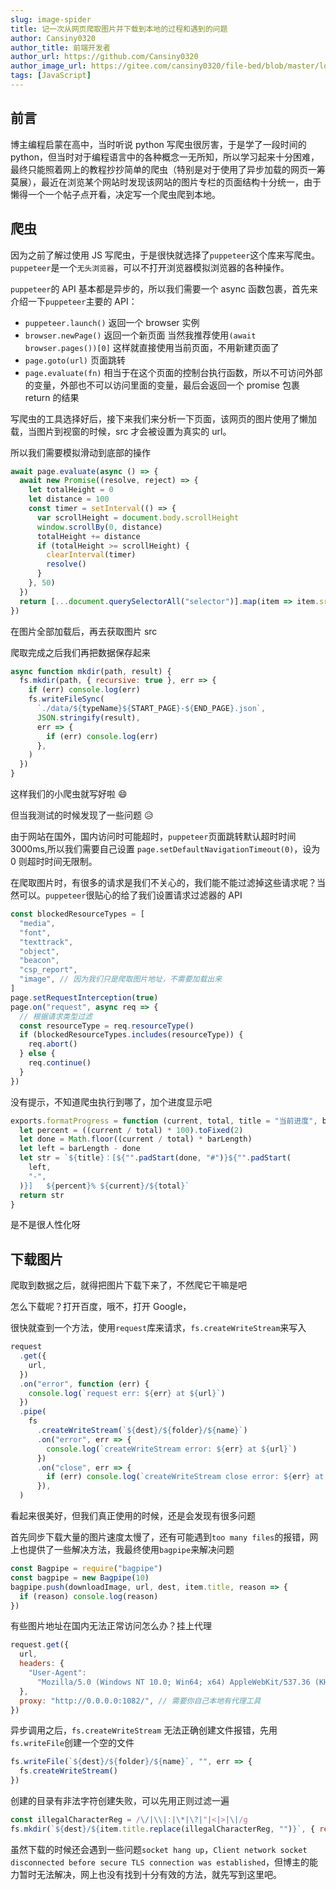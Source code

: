 ```yaml
---
slug: image-spider
title: 记一次从网页爬取图片并下载到本地的过程和遇到的问题
author: Cansiny0320
author_title: 前端开发者
author_url: https://github.com/Cansiny0320
author_image_url: https://gitee.com/cansiny0320/file-bed/blob/master/logo.jpgssig=EvXmyu%2FXsX
tags: [JavaScript]
---
```


## 前言

博主编程启蒙在高中，当时听说 python 写爬虫很厉害，于是学了一段时间的 python，但当时对于编程语言中的各种概念一无所知，所以学习起来十分困难，最终只能照着网上的教程抄抄简单的爬虫（特别是对于使用了异步加载的网页一筹莫展），最近在浏览某个网站时发现该网站的图片专栏的页面结构十分统一，由于懒得一个一个帖子点开看，决定写一个爬虫爬到本地。

<!--truncate-->

## 爬虫

因为之前了解过使用 JS 写爬虫，于是很快就选择了`puppeteer`这个库来写爬虫。`puppeteer`是一个`无头浏览器`，可以不打开浏览器模拟浏览器的各种操作。

`puppeteer`的 API 基本都是异步的，所以我们需要一个 async 函数包裹，首先来介绍一下`puppeteer`主要的 API：

- `puppeteer.launch()` 返回一个 browser 实例
- `browser.newPage()` 返回一个新页面 当然我推荐使用`(await browser.pages())[0]` 这样就直接使用当前页面，不用新建页面了
- `page.goto(url)` 页面跳转
- `page.evaluate(fn)` 相当于在这个页面的控制台执行函数，所以不可访问外部的变量，外部也不可以访问里面的变量，最后会返回一个 promise 包裹 return 的结果

写爬虫的工具选择好后，接下来我们来分析一下页面，该网页的图片使用了懒加载，当图片到视窗的时候，src 才会被设置为真实的 url。

所以我们需要模拟滑动到底部的操作

```js
await page.evaluate(async () => {
  await new Promise((resolve, reject) => {
    let totalHeight = 0
    let distance = 100
    const timer = setInterval(() => {
      var scrollHeight = document.body.scrollHeight
      window.scrollBy(0, distance)
      totalHeight += distance
      if (totalHeight >= scrollHeight) {
        clearInterval(timer)
        resolve()
      }
    }, 50)
  })
  return [...document.querySelectorAll("selector")].map(item => item.src)
})
```

在图片全部加载后，再去获取图片 src

爬取完成之后我们再把数据保存起来

```js
async function mkdir(path, result) {
  fs.mkdir(path, { recursive: true }, err => {
    if (err) console.log(err)
    fs.writeFileSync(
      `./data/${typeName}${START_PAGE}-${END_PAGE}.json`,
      JSON.stringify(result),
      err => {
        if (err) console.log(err)
      },
    )
  })
}
```

这样我们的小爬虫就写好啦 😄

但当我测试的时候发现了一些问题 😥

由于网站在国外，国内访问时可能超时，`puppeteer`页面跳转默认超时时间 3000ms,所以我们需要自己设置 `page.setDefaultNavigationTimeout(0)`，设为 0 则超时时间无限制。

在爬取图片时，有很多的请求是我们不关心的，我们能不能过滤掉这些请求呢？当然可以。`puppeteer`很贴心的给了我们设置请求过滤器的 API

```js
const blockedResourceTypes = [
  "media",
  "font",
  "texttrack",
  "object",
  "beacon",
  "csp_report",
  "image", // 因为我们只是爬取图片地址，不需要加载出来
]
page.setRequestInterception(true)
page.on("request", async req => {
  // 根据请求类型过滤
  const resourceType = req.resourceType()
  if (blockedResourceTypes.includes(resourceType)) {
    req.abort()
  } else {
    req.continue()
  }
})
```

没有提示，不知道爬虫执行到哪了，加个进度显示吧

```js
exports.formatProgress = function (current, total, title = "当前进度", barLength = 40) {
  let percent = ((current / total) * 100).toFixed(2)
  let done = Math.floor((current / total) * barLength)
  let left = barLength - done
  let str = `${title}：[${"".padStart(done, "#")}${"".padStart(
    left,
    "-",
  )}]   ${percent}% ${current}/${total}`
  return str
}
```

是不是很人性化呀

## 下载图片

爬取到数据之后，就得把图片下载下来了，不然爬它干嘛是吧

怎么下载呢？打开百度，哦不，打开 Google，

很快就查到一个方法，使用`request`库来请求，`fs.createWriteStream`来写入

```js
request
  .get({
    url,
  })
  .on("error", function (err) {
    console.log(`request err: ${err} at ${url}`)
  })
  .pipe(
    fs
      .createWriteStream(`${dest}/${folder}/${name}`)
      .on("error", err => {
        console.log(`createWriteStream error: ${err} at ${url}`)
      })
      .on("close", err => {
        if (err) console.log(`createWriteStream close error: ${err} at ${url}`)
      }),
  )
```

看起来很美好，但我们真正使用的时候，还是会发现有很多问题

首先同步下载大量的图片速度太慢了，还有可能遇到`too many files`的报错，网上也提供了一些解决方法，我最终使用`bagpipe`来解决问题

```js
const Bagpipe = require("bagpipe")
const bagpipe = new Bagpipe(10)
bagpipe.push(downloadImage, url, dest, item.title, reason => {
  if (reason) console.log(reason)
})
```

有些图片地址在国内无法正常访问怎么办？挂上代理

```js
request.get({
  url,
  headers: {
    "User-Agent":
      "Mozilla/5.0 (Windows NT 10.0; Win64; x64) AppleWebKit/537.36 (KHTML, like Gecko) Chrome/89.0.4389.114 Safari/537.36",
  },
  proxy: "http://0.0.0.0:1082/", // 需要你自己本地有代理工具
})
```

异步调用之后，`fs.createWriteStream` 无法正确创建文件报错，先用`fs.writeFile`创建一个空的文件

```js
fs.writeFile(`${dest}/${folder}/${name}`, "", err => {
  fs.createWriteStream()
})
```

创建的目录有非法字符创建失败，可以先用正则过滤一遍

```js
const illegalCharacterReg = /\/|\\|:|\*|\?|"|<|>|\|/g
fs.mkdir(`${dest}/${item.title.replace(illegalCharacterReg, "")}`, { recursive: true }, err => {...})
```

虽然下载的时候还会遇到一些问题`socket hang up`，`Client network socket disconnected before secure TLS connection was established`，但博主的能力暂时无法解决，网上也没有找到十分有效的方法，就先写到这里吧。
